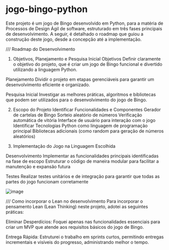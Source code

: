 # jogo-bingo-python

Este projeto é um jogo de Bingo desenvolvido em Python, para a matéria de Processos de Design Ágil de software, estruturado em três fases principais de desenvolvimento. A seguir, é detalhado o roadmap que guiou a construção deste jogo, desde a concepção até a implementação.

/// Roadmap do Desenvolvimento
1. Objetivos, Planejamento e Pesquisa Inicial
Objetivos
Definir claramente o objetivo do projeto, que é criar um jogo de Bingo funcional e divertido utilizando a linguagem Python.

Planejamento
Dividir o projeto em etapas gerenciáveis para garantir um desenvolvimento eficiente e organizado.

Pesquisa Inicial
Investigar as melhores práticas, algoritmos e bibliotecas que podem ser utilizados para o desenvolvimento do jogo de Bingo.

2. Escopo do Projeto
Identificar Funcionalidades e Componentes
Gerador de cartelas de Bingo
Sorteio aleatório de números
Verificação automática de vitória
Interface de usuário para interação com o jogo
Identificar Tecnologias
Python como linguagem de programação principal
Bibliotecas adicionais (como random para geração de números aleatórios)

3. Implementação do Jogo na Linguagem Escolhida
   
Desenvolvimento
Implementar as funcionalidades principais identificadas na fase de escopo
Estruturar o código de maneira modular para facilitar a manutenção e expansão futura

Testes
Realizar testes unitários e de integração para garantir que todas as partes do jogo funcionam corretamente

![image](https://github.com/danielletrrr/jogo-bingo-python/assets/112141327/877e924a-7b9d-4e89-9538-897016f3d48f)

/// Como incorporar o Lean no desenvolvimento
Para incorporar o pensamento Lean (Lean Thinking) neste projeto, adotei as seguintes práticas:

Eliminar Desperdícios: Foquei apenas nas funcionalidades essenciais para criar um MVP que atende aos requisitos básicos do jogo de Bingo. 

Entrega Rápida: Estruturei o trabalho em sprints curtos, permitindo entregas incrementais e visíveis do progresso, administrando melhor o tempo. 


